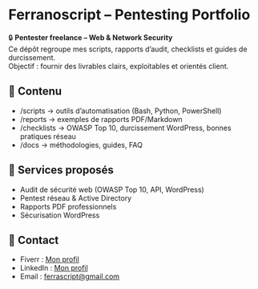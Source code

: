 # Ferranoscript – Pentesting Portfolio

🔒 **Pentester freelance – Web & Network Security**  
Ce dépôt regroupe mes scripts, rapports d’audit, checklists et guides de durcissement.  
Objectif : fournir des livrables clairs, exploitables et orientés client.

## 📂 Contenu
- /scripts → outils d’automatisation (Bash, Python, PowerShell)
- /reports → exemples de rapports PDF/Markdown
- /checklists → OWASP Top 10, durcissement WordPress, bonnes pratiques réseau
- /docs → méthodologies, guides, FAQ

## 🚀 Services proposés
- Audit de sécurité web (OWASP Top 10, API, WordPress)
- Pentest réseau & Active Directory
- Rapports PDF professionnels
- Sécurisation WordPress

## 📧 Contact
- Fiverr : [Mon profil](https://www.fiverr.com/sellers/ferranoscript)
- LinkedIn : [Mon profil](https://www.linkedin.com/)
- Email : ferrascript@gmail.com
